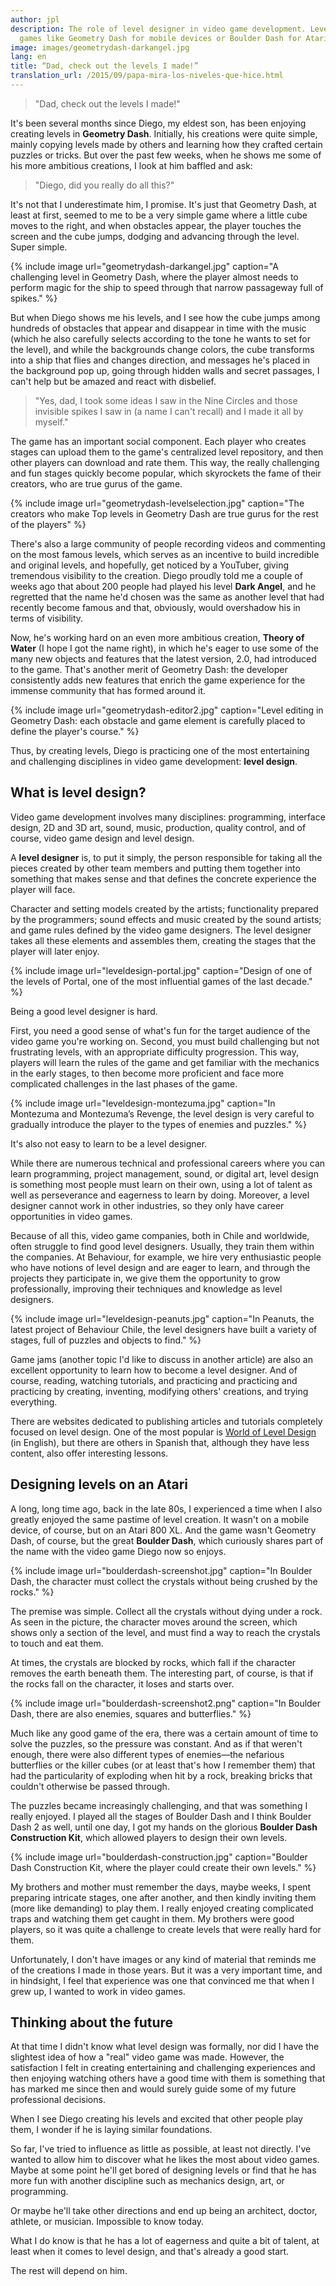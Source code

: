 ```yaml
---
author: jpl
description: The role of level designer in video game development. Level editors in
  games like Geometry Dash for mobile devices or Boulder Dash for Atari.
image: images/geometrydash-darkangel.jpg
lang: en
title: “Dad, check out the levels I made!”
translation_url: /2015/09/papa-mira-los-niveles-que-hice.html
---
```


> "Dad, check out the levels I made!"

It's been several months since Diego, my eldest son, has been enjoying creating levels in **Geometry Dash**. Initially, his creations were quite simple, mainly copying levels made by others and learning how they crafted certain puzzles or tricks. But over the past few weeks, when he shows me some of his more ambitious creations, I look at him baffled and ask:

> "Diego, did you really do all this?"

It's not that I underestimate him, I promise. It's just that Geometry Dash, at least at first, seemed to me to be a very simple game where a little cube moves to the right, and when obstacles appear, the player touches the screen and the cube jumps, dodging and advancing through the level. Super simple.

{% include image url="geometrydash-darkangel.jpg" caption="A challenging level in Geometry Dash, where the player almost needs to perform magic for the ship to speed through that narrow passageway full of spikes." %}

But when Diego shows me his levels, and I see how the cube jumps among hundreds of obstacles that appear and disappear in time with the music (which he also carefully selects according to the tone he wants to set for the level), and while the backgrounds change colors, the cube transforms into a ship that flies and changes direction, and messages he's placed in the background pop up, going through hidden walls and secret passages, I can't help but be amazed and react with disbelief.

> "Yes, dad, I took some ideas I saw in the Nine Circles and those invisible spikes I saw in (a name I can't recall) and I made it all by myself."

The game has an important social component. Each player who creates stages can upload them to the game's centralized level repository, and then other players can download and rate them. This way, the really challenging and fun stages quickly become popular, which skyrockets the fame of their creators, who are true gurus of the game.

{% include image url="geometrydash-levelselection.jpg" caption="The creators who make Top levels in Geometry Dash are true gurus for the rest of the players" %}

There's also a large community of people recording videos and commenting on the most famous levels, which serves as an incentive to build incredible and original levels, and hopefully, get noticed by a YouTuber, giving tremendous visibility to the creation. Diego proudly told me a couple of weeks ago that about 200 people had played his level **Dark Angel**, and he regretted that the name he'd chosen was the same as another level that had recently become famous and that, obviously, would overshadow his in terms of visibility.

Now, he's working hard on an even more ambitious creation, **Theory of Water** (I hope I got the name right), in which he's eager to use some of the many new objects and features that the latest version, 2.0, had introduced to the game. That's another merit of Geometry Dash: the developer consistently adds new features that enrich the game experience for the immense community that has formed around it.

{% include image url="geometrydash-editor2.jpg" caption="Level editing in Geometry Dash: each obstacle and game element is carefully placed to define the player's course." %}

Thus, by creating levels, Diego is practicing one of the most entertaining and challenging disciplines in video game development: **level design**.

## What is level design?

Video game development involves many disciplines: programming, interface design, 2D and 3D art, sound, music, production, quality control, and of course, video game design and level design.

A **level designer** is, to put it simply, the person responsible for taking all the pieces created by other team members and putting them together into something that makes sense and that defines the concrete experience the player will face.

Character and setting models created by the artists; functionality prepared by the programmers; sound effects and music created by the sound artists; and game rules defined by the video game designers. The level designer takes all these elements and assembles them, creating the stages that the player will later enjoy.

{% include image url="leveldesign-portal.jpg" caption="Design of one of the levels of Portal, one of the most influential games of the last decade." %}

Being a good level designer is hard.

First, you need a good sense of what's fun for the target audience of the video game you're working on. Second, you must build challenging but not frustrating levels, with an appropriate difficulty progression. This way, players will learn the rules of the game and get familiar with the mechanics in the early stages, to then become more proficient and face more complicated challenges in the last phases of the game.

{% include image url="leveldesign-montezuma.jpg" caption="In Montezuma and Montezuma’s Revenge, the level design is very careful to gradually introduce the player to the types of enemies and puzzles." %}

It's also not easy to learn to be a level designer.

While there are numerous technical and professional careers where you can learn programming, project management, sound, or digital art, level design is something most people must learn on their own, using a lot of talent as well as perseverance and eagerness to learn by doing. Moreover, a level designer cannot work in other industries, so they only have career opportunities in video games.

Because of all this, video game companies, both in Chile and worldwide, often struggle to find good level designers. Usually, they train them within the companies. At Behaviour, for example, we hire very enthusiastic people who have notions of level design and are eager to learn, and through the projects they participate in, we give them the opportunity to grow professionally, improving their techniques and knowledge as level designers.

{% include image url="leveldesign-peanuts.jpg" caption="In Peanuts, the latest project of Behaviour Chile, the level designers have built a variety of stages, full of puzzles and objects to find." %}

Game jams (another topic I'd like to discuss in another article) are also an excellent opportunity to learn how to become a level designer. And of course, reading, watching tutorials, and practicing and practicing and practicing by creating, inventing, modifying others' creations, and trying everything.

There are websites dedicated to publishing articles and tutorials completely focused on level design. One of the most popular is [World of Level Design](http://www.worldofleveldesign.com/) (in English), but there are others in Spanish that, although they have less content, also offer interesting lessons.

## Designing levels on an Atari

A long, long time ago, back in the late 80s, I experienced a time when I also greatly enjoyed the same pastime of level creation. It wasn't on a mobile device, of course, but on an Atari 800 XL. And the game wasn't Geometry Dash, of course, but the great **Boulder Dash**, which curiously shares part of the name with the video game Diego now so enjoys.

{% include image url="boulderdash-screenshot.jpg" caption="In Boulder Dash, the character must collect the crystals without being crushed by the rocks." %}

The premise was simple. Collect all the crystals without dying under a rock. As seen in the picture, the character moves around the screen, which shows only a section of the level, and must find a way to reach the crystals to touch and eat them.

At times, the crystals are blocked by rocks, which fall if the character removes the earth beneath them. The interesting part, of course, is that if the rocks fall on the character, it loses and starts over.

{% include image url="boulderdash-screenshot2.png" caption="In Boulder Dash, there are also enemies, squares and butterflies." %}

Much like any good game of the era, there was a certain amount of time to solve the puzzles, so the pressure was constant. And as if that weren't enough, there were also different types of enemies—the nefarious butterflies or the killer cubes (or at least that's how I remember them) that had the particularity of exploding when hit by a rock, breaking bricks that couldn't otherwise be passed through.

The puzzles became increasingly challenging, and that was something I really enjoyed. I played all the stages of Boulder Dash and I think Boulder Dash 2 as well, until one day, I got my hands on the glorious **Boulder Dash Construction Kit**, which allowed players to design their own levels.

{% include image url="boulderdash-construction.jpg" caption="Boulder Dash Construction Kit, where the player could create their own levels." %}

My brothers and mother must remember the days, maybe weeks, I spent preparing intricate stages, one after another, and then kindly inviting them (more like demanding) to play them. I really enjoyed creating complicated traps and watching them get caught in them. My brothers were good players, so it was quite a challenge to create levels that were really hard for them.

Unfortunately, I don't have images or any kind of material that reminds me of the creations I made in those years. But it was a very important time, and in hindsight, I feel that experience was one that convinced me that when I grew up, I wanted to work in video games.

## Thinking about the future

At that time I didn't know what level design was formally, nor did I have the slightest idea of how a "real" video game was made. However, the satisfaction I felt in creating entertaining and challenging experiences and then enjoying watching others have a good time with them is something that has marked me since then and would surely guide some of my future professional decisions.

When I see Diego creating his levels and excited that other people play them, I wonder if he is laying similar foundations.

So far, I've tried to influence as little as possible, at least not directly. I've wanted to allow him to discover what he likes the most about video games. Maybe at some point he'll get bored of designing levels or find that he has more fun with another discipline such as mechanics design, art, or programming.

Or maybe he'll take other directions and end up being an architect, doctor, athlete, or musician. Impossible to know today.

What I do know is that he has a lot of eagerness and quite a bit of talent, at least when it comes to level design, and that's already a good start.

The rest will depend on him.